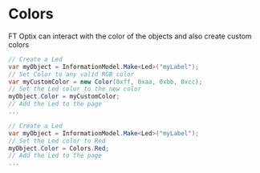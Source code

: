 # Colors

FT Optix can interact with the color of the objects and also create custom colors

```csharp
// Create a Led
var myObject = InformationModel.Make<Led>("myLabel");
// Set Color to any valid RGB color
var myCustomColor = new Color(0xff, 0xaa, 0xbb, 0xcc);
// Set the Led color to the new color
myObject.Color = myCustomColor;
// Add the Led to the page
...
```

```csharp
// Create a Led
var myObject = InformationModel.Make<Led>("myLabel");
// Set the Led color to Red
myObject.Color = Colors.Red;
// Add the Led to the page
...
```